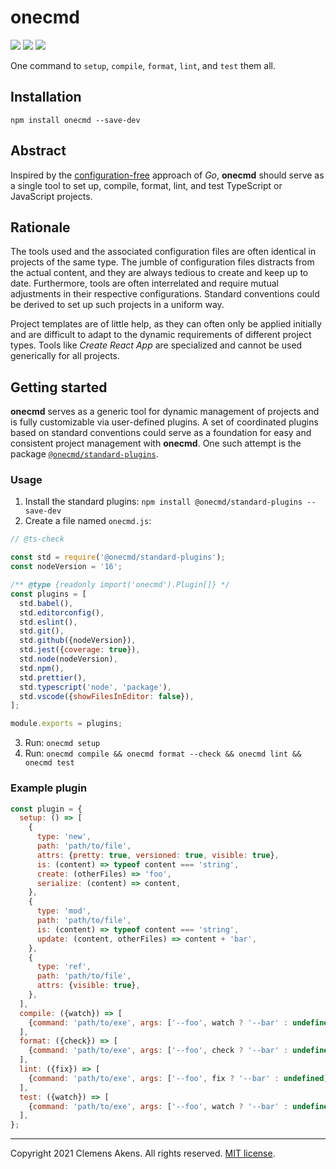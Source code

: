 # onecmd

[![][ci-badge]][ci-link] [![][version-badge]][version-link]
[![][license-badge]][license-link]

[ci-badge]: https://github.com/clebert/onecmd/workflows/CI/badge.svg
[ci-link]: https://github.com/clebert/onecmd
[version-badge]: https://badgen.net/npm/v/onecmd
[version-link]: https://www.npmjs.com/package/onecmd
[license-badge]: https://badgen.net/npm/license/onecmd
[license-link]: https://github.com/clebert/onecmd/blob/master/LICENSE.md

One command to `setup`, `compile`, `format`, `lint`, and `test` them all.

## Installation

```
npm install onecmd --save-dev
```

## Abstract

Inspired by the [configuration-free](https://golang.org/doc/articles/go_command)
approach of _Go_, **onecmd** should serve as a single tool to set up, compile,
format, lint, and test TypeScript or JavaScript projects.

## Rationale

The tools used and the associated configuration files are often identical in
projects of the same type. The jumble of configuration files distracts from the
actual content, and they are always tedious to create and keep up to date.
Furthermore, tools are often interrelated and require mutual adjustments in
their respective configurations. Standard conventions could be derived to set up
such projects in a uniform way.

Project templates are of little help, as they can often only be applied
initially and are difficult to adapt to the dynamic requirements of different
project types. Tools like _Create React App_ are specialized and cannot be used
generically for all projects.

## Getting started

**onecmd** serves as a generic tool for dynamic management of projects and is
fully customizable via user-defined plugins. A set of coordinated plugins based
on standard conventions could serve as a foundation for easy and consistent
project management with **onecmd**. One such attempt is the package
[`@onecmd/standard-plugins`](https://github.com/clebert/onecmd-standard-plugins).

### Usage

1. Install the standard plugins:
   `npm install @onecmd/standard-plugins --save-dev`
2. Create a file named `onecmd.js`:

```js
// @ts-check

const std = require('@onecmd/standard-plugins');
const nodeVersion = '16';

/** @type {readonly import('onecmd').Plugin[]} */
const plugins = [
  std.babel(),
  std.editorconfig(),
  std.eslint(),
  std.git(),
  std.github({nodeVersion}),
  std.jest({coverage: true}),
  std.node(nodeVersion),
  std.npm(),
  std.prettier(),
  std.typescript('node', 'package'),
  std.vscode({showFilesInEditor: false}),
];

module.exports = plugins;
```

3. Run: `onecmd setup`
4. Run: `onecmd compile && onecmd format --check && onecmd lint && onecmd test`

### Example plugin

```js
const plugin = {
  setup: () => [
    {
      type: 'new',
      path: 'path/to/file',
      attrs: {pretty: true, versioned: true, visible: true},
      is: (content) => typeof content === 'string',
      create: (otherFiles) => 'foo',
      serialize: (content) => content,
    },
    {
      type: 'mod',
      path: 'path/to/file',
      is: (content) => typeof content === 'string',
      update: (content, otherFiles) => content + 'bar',
    },
    {
      type: 'ref',
      path: 'path/to/file',
      attrs: {visible: true},
    },
  ],
  compile: ({watch}) => [
    {command: 'path/to/exe', args: ['--foo', watch ? '--bar' : undefined]},
  ],
  format: ({check}) => [
    {command: 'path/to/exe', args: ['--foo', check ? '--bar' : undefined]},
  ],
  lint: ({fix}) => [
    {command: 'path/to/exe', args: ['--foo', fix ? '--bar' : undefined]},
  ],
  test: ({watch}) => [
    {command: 'path/to/exe', args: ['--foo', watch ? '--bar' : undefined]},
  ],
};
```

---

Copyright 2021 Clemens Akens. All rights reserved.
[MIT license](https://github.com/clebert/onecmd/blob/master/LICENSE.md).
